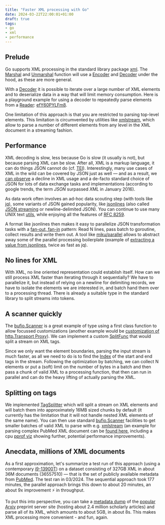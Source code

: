 ```yaml
---
title: "Faster XML processing with Go"
date: 2024-03-22T22:00:01+01:00
draft: true
tags:
- go
- xml
- performance
---
```


## Prelude

Go supports XML processing in the standard library package
[xml](https://pkg.go.dev/encoding/xml). The [Marshal](https://pkg.go.dev/encoding/xml#Marshal) and [Unmarshal](https://pkg.go.dev/encoding/xml#Unmarshal)
function will use a [Encoder](https://pkg.go.dev/encoding/xml#Encoder) and [Decoder](https://pkg.go.dev/encoding/xml#Decoder) under the hood, as these are more general.

With a [Decoder](https://pkg.go.dev/encoding/xml#Decoder) it is possible to iterate over a large number of XML
elements and to deserialize data in a way that will limit memory consumption.
Here is a playground example for using a decoder to repeatedly parse elements
from a [Reader](https://pkg.go.dev/io#Reader): [efY60PYLFm8](https://go.dev/play/p/efY60PYLFm8).

One limitation of this approach is that you are restricted to parsing top-level
elements. This limitation is circumvented by utilities like
[xmlstream](https://github.com/miku/xmlstream), which allow to parse a number
of different elements from any level in the XML document in a streaming
fashion.

## Performance

XML decoding is slow, less because Go is slow (it usually is not), but because
parsing XML can be slow. After all, XML is a markup language, it can do things JSON cannot
do (cf. [TEI](https://tei-c.org/)). Interestingly, many use cases of XML in the
wild can be covered by JSON just as well &mdash; and as a result, we [can
observe](https://trends.google.com/trends/explore?date=all&q=xml,json&hl=en-GB)
a decline in XML usage and a de-facto standard choice of JSON for lots of data
exchange tasks and implementations (according to google trends, the term *JSON* surpassed
*XML* in January 2016).

As data work often involves an ad-hoc data scouting step (with tools like
[jq](https://stedolan.github.io/jq/)), some variants of JSON gained popularity,
like [jsonlines](https://jsonlines.org/) (also called [JSON
streaming](https://en.wikipedia.org/wiki/JSON_streaming) or newline-delimited
JSON). You can continue to use many UNIX text
[utils](https://developer.ibm.com/articles/au-unixtext/), while enjoying all
the features of [RFC 8259](https://datatracker.ietf.org/doc/html/rfc8259).

A format like jsonlines then makes it easy to parallelize JSON transformation
tasks with a [fan-out, fan-in](https://go.dev/blog/pipelines#fan-out-fan-in)
pattern: Read N lines, pass batch to goroutine, collect results and write them
out. A tool like [miku/parallel]() allows to abstract away some of the parallel
processing boilerplate (example of [extracting a value from
jsonlines](https://github.com/miku/parallel/blob/27272f36538b21baa3256ec2e9487cca73d20628/examples/extract/extract.go#L1-L59),
twice as fast as jq).

## No lines for XML

With XML, no line oriented representation could establish itself. How can we
still process XML faster than iterating through it sequentially? We have to
parallelize it, but instead of relying on a newline for delimiting records, we
have to isolate the elements we are interested in, and batch hand
them over to a processing thread. There is already a suitable type in the
standard library to split streams into tokens.

## A scanner quickly

The [bufio.Scanner](https://pkg.go.dev/bufio#Scanner) is a great example of
type using a first class function to allow focussed customizations (another
example would be [customization of http.Transport
Proxy](https://github.com/miku/httpgetaway/blob/master/ProxyIntro.md#customizing-httptransport-proxy)).
We can implement a custom [SplitFunc](https://pkg.go.dev/bufio#SplitFunc) that
would split a stream on XML tags.

Since we only want the element boundaries, parsing the input stream is much
faster, as all we need to do is to find the
[Index](https://pkg.go.dev/bytes#Index) of the start and end tags in the
stream. Following the optimization by batching, we can collect N elements or
put a (soft) limit on the number of bytes in a batch and then pass a chunk of
valid XML to a processing function, that then can run in parallel and can do
the heavy lifting of actually parsing the XML.

## Splitting on tags

We implemented
[TagSplitter](https://github.com/miku/parallel/blob/27272f36538b21baa3256ec2e9487cca73d20628/record/split.go#L29-L56)
which will split a stream on XML elements and will batch them into
approximately 16MB sized chunks by default (it currently has the limitation
that it will not handle nested XML elements of the same name). You can then use
standard [bufio.Scanner](https://pkg.go.dev/bufio#example-Scanner-Custom)
facilities to get smaller batches of valid XML to parse with e.g.
[xmlstream](https://github.com/miku/xmlstream) (an example for parsing complex
PubMed XML document can be [found
here](https://github.com/miku/parallel/blob/27272f36538b21baa3256ec2e9487cca73d20628/examples/xmlstream/main.go#L36-L67),
including a cpu [pprof
viz](https://raw.githubusercontent.com/miku/parallel/master/examples/xmlstream/cpu.png)
showing further, potential performance improvements).

## Anecdata, millions of XML documents

As a first approximation, let's summarize a test run of this approach (using a
contemporary
[i9-13900T](https://www.intel.com/content/www/us/en/products/sku/230498/intel-core-i913900t-processor-36m-cache-up-to-5-30-ghz/specifications.html))
on a dataset consisting of 327GB XML in about 36M documents (36557510) &mdash; that
is the set of publicly available metadata from
[PubMed](https://pubmed.ncbi.nlm.nih.gov/). The test ran in 03/2024. The
sequential approach took 177 minutes, the parallel approach brings this down to
about 20 minutes, an about 9x improvement ⚡ in throughput.

To put this into perspective, you can take a [metadata
dump](https://academia.stackexchange.com/questions/38969/getting-a-dump-of-arxiv-metadata)
of the [popular](https://info.arxiv.org/help/stats/2021_by_area/index.html) [Arxiv](https://arxiv.org/) preprint server site (hosting about 2.4
million scholarly articles) and parse all of its XML, which amounts to about
5GB, in about 8s. This makes XML processing more convenient - and fun, again.

